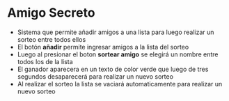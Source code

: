 <h1>Amigo Secreto</h1>
<ul>
  <li>Sistema que permite añadir amigos a una lista para luego realizar un sorteo entre todos ellos<br>
  <li>El botón <strong>añadir</strong> permite ingresar amigos a la lista del sorteo<br>
  <li>Luego al presionar el boton <strong>sortear amigo</strong> se elegirá un nombre entre todos los de la lista<br>
  <li>El ganador aparecera en un texto de color verde que luego de tres segundos desaparecerá para realizar un nuevo sorteo<br>
  <li>Al realizar el sorteo la lista se vaciará automaticamente para realizar un nuevo sorteo
</ul>

